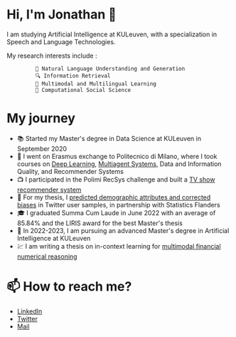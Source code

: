 # Hi, I'm Jonathan 👋

I am studying Artificial Intelligence at  KULeuven, with a specialization in Speech and Language Technologies.

My research interests include : 

             💬 Natural Language Understanding and Generation
             🔍 Information Retrieval
             🍲 Multimodal and Multilingual Learning 
             👥 Computational Social Science
 
 
            
# My journey 

- 📚 Started my Master's degree in Data Science at KULeuven in September 2020
- 🍕 I went on Erasmus exchange to Politecnico di Milano, where I took courses on [Deep Learning](https://github.com/jtonglet/Deep-Learning-Homework), [Multiagent Systems](https://github.com/jtonglet/Nash_Q_Learning), Data and Information Quality, and Recommender Systems
- 📺 I participated in the Polimi RecSys challenge and built a [TV show recommender system](https://github.com/jtonglet/Recommender-Systems-Polimi)
- 🐤 For my thesis, I  [predicted demographic attributes and corrected biases](https://github.com/jtonglet/Twitter-Selection-Bias) in Twitter user samples, in partnership with Statistics Flanders
- 🎓 I graduated Summa Cum Laude in June 2022 with an average of 85.84% and the LIRIS award for the best Master's thesis
- 🤖 In 2022-2023, I am pursuing an advanced Master's degree in Artificial Intelligence at KULeuven
- 💹 I am writing a thesis on in-context learning for [multimodal financial numerical reasoning](https://github.com/jtonglet/Numerical-Hybrid-QA-Literature)


<!--  [![Top Langs](https://github-readme-stats.vercel.app/api/top-langs/?username=jtonglet&exclude_repo=belgian-MP-tweets&hide=jupyter%20notebook)](https://github.com/anuraghazra/github-readme-stats) -->

# 📫 How to reach me?
- [LinkedIn](https://www.linkedin.com/in/jonathan-tonglet/)
- [Twitter](https://twitter.com/TongletJ)
- <a href="mailto:jonathan.tonglet@gmail.com">Mail</href>

<!---
jtonglet/jtonglet is a ✨ special ✨ repository because its `README.md` (this file) appears on your GitHub profile.
You can click the Preview link to take a look at your changes.
--->
